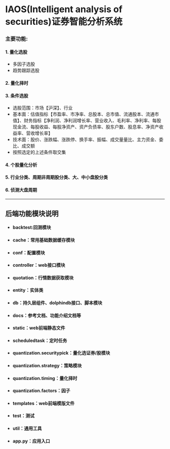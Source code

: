 # IAOS(Intelligent analysis of securities)证券智能分析系统
### 主要功能:

#### 1. 量化选股
- 多因子选股
- 趋势跟踪选股


#### 2. 量化择时


#### 3. 条件选股
- 选股范围：市场【沪深】、行业
- 基本面：估值指标【市盈率、市净率、总股本、总市值、流通股本、流通市值】、财务指标【净利润、净利润增长率、营业收入、毛利率、净利率、每股现金流、每股收益、每股净资产、资产负债率、股东户数、股息率、净资产收益率、营收增长率】
- 技术面：股价、涨跌幅、涨跌停、换手率、振幅、成交量量比、主力资金、委比、成交额
- 按照选定的上述条件取交集


#### 4. 个股量化分析


#### 5. 行业分类、周期非周期股分类、大、中小盘股分类


#### 6. 侦测大盘周期

---



## 后端功能模块说明
- #### backtest:回测模块
- #### cache：常用基础数据缓存模块
- #### conf：配置模块
- #### controller：web接口模块
- #### quotation：行情数据获取模块
- #### entity：实体类
- #### db：持久层组件、dolphindb接口、脚本模块
- #### docs：参考文档、功能介绍文档等
- #### static：web前端静态文件
- #### scheduledtask：定时任务
- #### quantization.securitypick：量化选证券/股模块
- #### quantization.strategy：策略模块
- #### quantization.timing：量化择时
- #### quantization.factors：因子
- #### templates：web前端模版文件
- #### test：测试
- #### util：通用工具
- #### app.py：应用入口
